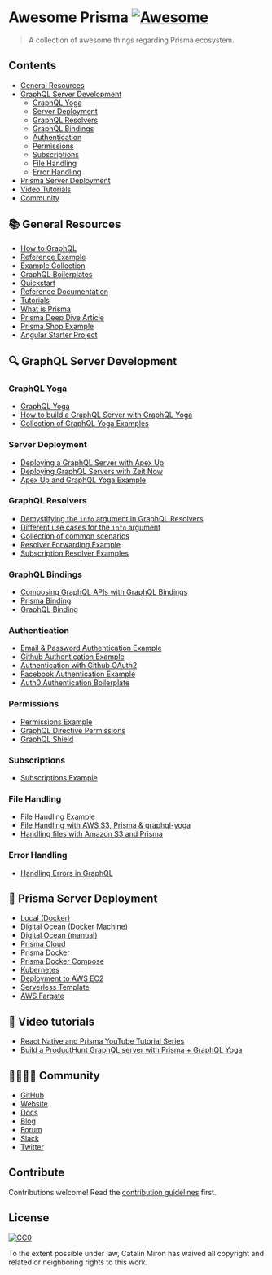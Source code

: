 # Awesome Prisma [![Awesome](https://awesome.re/badge.svg)](https://awesome.re)

> A collection of awesome things regarding Prisma ecosystem.


## Contents

- [General Resources](#books-general-resources)
- [GraphQL Server Development](#mag-graphql-server-development)
    - [GraphQL Yoga](#graphql-yoga)
    - [Server Deployment](#server-deployment)
    - [GraphQL Resolvers](#graphql-resolvers)
    - [GraphQL Bindings](#graphql-bindings)
    - [Authentication](#authentication)
    - [Permissions](#permissions)
    - [Subscriptions](#subscriptions)
    - [File Handling](#file-handling)
    - [Error Handling](#error-handling)
- [Prisma Server Deployment](#small_red_triangle-prisma-server-deployment)
- [Video Tutorials](#movie_camera-video-tutorials)
- [Community](#family_man_woman_girl_boy--community)



## :books: General Resources

* [How to GraphQL](https://www.howtographql.com/ "The Fullstack Tutorial for GraphQL")
* [Reference Example](https://github.com/graphcool/graphql-server-example "GraphQL server example (Airbnb clone) using Prisma, `graphql-yoga` & `prisma-binding`.")
* [Example Collection](https://github.com/graphcool/prisma/tree/master/examples "Wide range of generally useful examples.")
* [GraphQL Boilerplates](https://github.com/graphql-boilerplates/ "Collection of production-ready GraphQL boilerplate projects.")
* [Quickstart](https://www.prismagraphql.com/docs/quickstart/ "The fastest way to get up and running with Prisma, for backend and frontend developers.")
* [Reference Documentation](https://www.prismagraphql.com/docs/reference/ "Deep dive into how developing with Prisma works.")
* [Tutorials](https://www.prismagraphql.com/docs/tutorials/ "Quick tutorials that walk you through practical examples and demonstrate concrete features of Prisma.")
* [What is Prisma](https://www.prismagraphql.com/docs/reference/introduction/what-is-prisma-apohpae9ju)
* [Prisma Deep Dive Article](https://divu.in/prisma-deep-dive-3162dea2820c)
* [Prisma Shop Example](https://github.com/KATT/shop "Full-stack React/Prisma/TS/GraphQL E-Commerce Example ")
* [Angular Starter Project](https://github.com/coformatique/prisma-auth0-angular-starter)

## :mag: GraphQL Server Development

### GraphQL Yoga

* [GraphQL Yoga](https://github.com/graphcool/graphql-yoga/ "Fully-featured GraphQL Server with focus on easy setup, performance & great developer experience")
* [How to build a GraphQL Server with GraphQL Yoga](https://blog.graph.cool/tutorial-how-to-build-a-graphql-server-with-graphql-yoga-6da86f346e68)
* [Collection of GraphQL Yoga Examples](https://github.com/graphcool/graphql-yoga/tree/master/examples)

### Server Deployment

* [Deploying a GraphQL Server with Apex Up](https://blog.graph.cool/deploying-graphql-servers-with-apex-up-522f2b75a2ac)
* [Deploying GraphQL Servers with Zeit Now](https://blog.graph.cool/deploying-graphql-servers-with-zeit-now-85f4757b79a7)
* [Apex Up and GraphQL Yoga Example](https://github.com/maxdarque/up-graphql-yoga-server-example "Tutorial on how deploy your graphql-yoga server on AWS Lambda with Apex Up")

### GraphQL Resolvers

* [Demystifying the `info` argument in GraphQL Resolvers](https://blog.graph.cool/graphql-server-basics-demystifying-the-info-argument-in-graphql-resolvers-6f26249f613a)
* [Different use cases for the `info` argument](https://www.graph.cool/forum/t/querying-specific-fields-in-db-from-local-service-with-prisma/2075/4?u=nilan)
* [Collection of common scenarios](https://github.com/graphql-boilerplates/node-graphql-server/issues/35)
* [Resolver Forwarding Example](https://github.com/graphcool/prisma/tree/master/examples/resolver-forwarding)
* [Subscription Resolver Examples](https://github.com/graphcool/prisma-binding/issues/78)

### GraphQL Bindings

* [Composing GraphQL APIs with GraphQL Bindings](https://blog.graph.cool/reusing-composing-graphql-apis-with-graphql-bindings-80a4aa37cff5)
* [Prisma Binding](https://github.com/graphcool/prisma-binding)
* [GraphQL Binding](https://github.com/graphql-binding/graphql-binding)

### Authentication

* [Email & Password Authentication Example](https://github.com/graphcool/prisma/tree/master/examples/auth)
* [Github Authentication Example](https://github.com/graphcool/prisma/tree/master/examples/github-auth)
* [Authentication with Github OAuth2](https://medium.com/@maticzavadlal/graphcool-1-0-example-series-authentication-282f274b8343)
* [Facebook Authentication Example](https://github.com/harrisrobin/prisma-facebook-auth-example)
* [Auth0 Authentication Boilerplate](https://github.com/coformatique/prisma-auth0-starter)

### Permissions

* [Permissions Example](https://github.com/graphcool/prisma/tree/master/examples/permissions)
* [GraphQL Directive Permissions](https://blog.graph.cool/graphql-directive-permissions-authorization-made-easy-54c076b5368e)
* [GraphQL Shield](https://github.com/maticzav/graphql-shield)

### Subscriptions

* [Subscriptions Example](https://github.com/graphcool/prisma/tree/master/examples/subscriptions)

### File Handling

* [File Handling Example](https://github.com/graphcool/prisma/tree/master/examples/file-handling-s3)
* [File Handling with AWS S3, Prisma & graphql-yoga](https://manticarodrigo.com/file-handling-s3-prisma-graphql-yoga/)
* [Handling files with Amazon S3 and Prisma](https://medium.com/@maticzavadlal/graphcool-1-0-examples-series-file-api-3b16b4b8785f)

### Error Handling

* [Handling Errors in GraphQL](https://dev.to/andre/handling-errors-in-graphql--2ea3)

## :small_red_triangle: Prisma Server Deployment

* [Local (Docker)](https://www.prismagraphql.com/docs/tutorials/cluster-deployment/local-(docker)-meemaesh3k)
* [Digital Ocean (Docker Machine)](https://www.prismagraphql.com/docs/tutorials/cluster-deployment/digital-ocean-(docker-machine)-texoo9aemu)
* [Digital Ocean (manual)](https://www.prismagraphql.com/docs/tutorials/cluster-deployment/digital-ocean-(manual)-texoo6aemu)
* [Prisma Cloud](https://www.prismagraphql.com/docs/tutorials/cluster-deployment/prisma-cloud-ua9gai4kie)
* [Prisma Docker](https://github.com/maxdarque/prisma-docker)
* [Prisma Docker Compose](https://github.com/akoenig/prisma-docker-compose/)
* [Kubernetes](https://www.prismagraphql.com/docs/tutorials/cluster-deployment/kubernetes-aiqu8ahgha)
* [Deployment to AWS EC2](https://www.graph.cool/forum/t/deployment-of-prisma-to-aws-ec2/2880?u=nilan)
* [Serverless Template](https://www.graph.cool/forum/t/minimal-serverless-prisma-project-template/2827?u=nilan)
* [AWS Fargate](https://blog.graph.cool/how-to-deploy-a-prisma-cluster-to-aws-fargate-using-docker-cloudformation-293aa8727b89)

## :movie_camera: Video tutorials
* [React Native and Prisma YouTube Tutorial Series](https://www.youtube.com/watch?v=nyE6shIRzxM&list=PLN3n1USn4xlmqhVdKMurNREwtiUpq-SFy "Introduction for an eCommerce app built with React Native and Prisma GraphQL")
* [Build a ProductHunt GraphQL server with Prisma + GraphQL Yoga](https://www.youtube.com/watch?v=-n30pzgnkW0&list=PLs2PzMqLzi7Xmx44xTLfOBCwCAxVgQvE_)

## :family_man_woman_girl_boy:  Community

- [GitHub](https://github.com/graphcool/prisma/)
- [Website](https://www.prismagraphql.com)
- [Docs](https://www.prismagraphql.com/docs/)
- [Blog](https://blog.graph.cool/)
- [Forum](https://www.graph.cool/forum)
- [Slack](https://slack.graph.cool/)
- [Twitter](https://twitter.com/graphcool)

## Contribute

Contributions welcome! Read the [contribution guidelines](contributing.md) first.


## License

[![CC0](http://mirrors.creativecommons.org/presskit/buttons/88x31/svg/cc-zero.svg)](http://creativecommons.org/publicdomain/zero/1.0)

To the extent possible under law, Catalin Miron has waived all copyright and
related or neighboring rights to this work.
